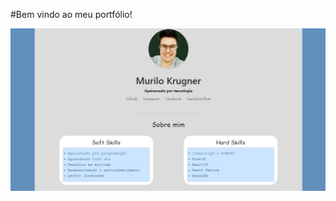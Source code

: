 #Bem vindo ao meu portfólio!

![Meu Portfólio](https://github.com/murilokrugner/meuPortfolio/blob/master/src/img/person.JPG)
